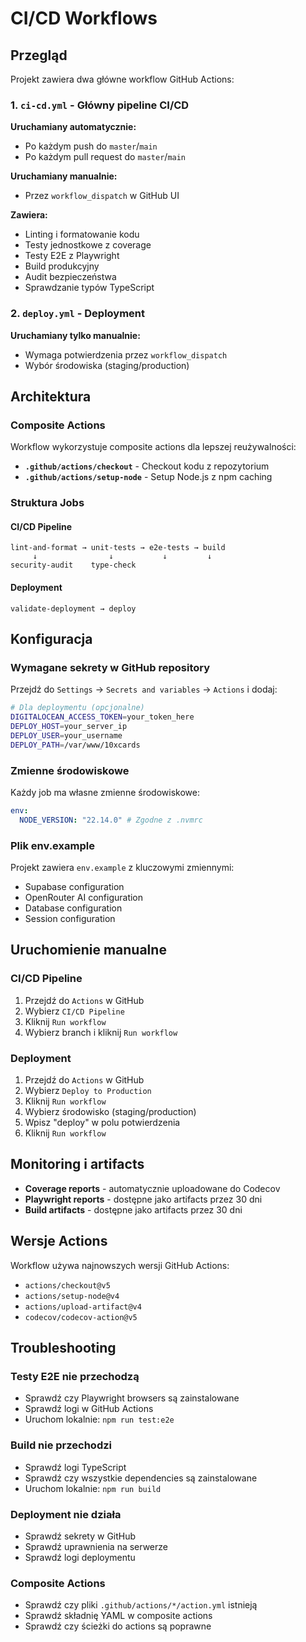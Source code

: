 # CI/CD Workflows

## Przegląd

Projekt zawiera dwa główne workflow GitHub Actions:

### 1. `ci-cd.yml` - Główny pipeline CI/CD

**Uruchamiany automatycznie:**

- Po każdym push do `master`/`main`
- Po każdym pull request do `master`/`main`

**Uruchamiany manualnie:**

- Przez `workflow_dispatch` w GitHub UI

**Zawiera:**

- Linting i formatowanie kodu
- Testy jednostkowe z coverage
- Testy E2E z Playwright
- Build produkcyjny
- Audit bezpieczeństwa
- Sprawdzanie typów TypeScript

### 2. `deploy.yml` - Deployment

**Uruchamiany tylko manualnie:**

- Wymaga potwierdzenia przez `workflow_dispatch`
- Wybór środowiska (staging/production)

## Architektura

### Composite Actions

Workflow wykorzystuje composite actions dla lepszej reużywalności:

- **`.github/actions/checkout`** - Checkout kodu z repozytorium
- **`.github/actions/setup-node`** - Setup Node.js z npm caching

### Struktura Jobs

#### CI/CD Pipeline

```
lint-and-format → unit-tests → e2e-tests → build
     ↓                ↓           ↓         ↓
security-audit    type-check
```

#### Deployment

```
validate-deployment → deploy
```

## Konfiguracja

### Wymagane sekrety w GitHub repository

Przejdź do `Settings` → `Secrets and variables` → `Actions` i dodaj:

```bash
# Dla deploymentu (opcjonalne)
DIGITALOCEAN_ACCESS_TOKEN=your_token_here
DEPLOY_HOST=your_server_ip
DEPLOY_USER=your_username
DEPLOY_PATH=/var/www/10xcards
```

### Zmienne środowiskowe

Każdy job ma własne zmienne środowiskowe:

```yaml
env:
  NODE_VERSION: "22.14.0" # Zgodne z .nvmrc
```

### Plik env.example

Projekt zawiera `env.example` z kluczowymi zmiennymi:

- Supabase configuration
- OpenRouter AI configuration
- Database configuration
- Session configuration

## Uruchomienie manualne

### CI/CD Pipeline

1. Przejdź do `Actions` w GitHub
2. Wybierz `CI/CD Pipeline`
3. Kliknij `Run workflow`
4. Wybierz branch i kliknij `Run workflow`

### Deployment

1. Przejdź do `Actions` w GitHub
2. Wybierz `Deploy to Production`
3. Kliknij `Run workflow`
4. Wybierz środowisko (staging/production)
5. Wpisz "deploy" w polu potwierdzenia
6. Kliknij `Run workflow`

## Monitoring i artifacts

- **Coverage reports** - automatycznie uploadowane do Codecov
- **Playwright reports** - dostępne jako artifacts przez 30 dni
- **Build artifacts** - dostępne jako artifacts przez 30 dni

## Wersje Actions

Workflow używa najnowszych wersji GitHub Actions:

- `actions/checkout@v5`
- `actions/setup-node@v4`
- `actions/upload-artifact@v4`
- `codecov/codecov-action@v5`

## Troubleshooting

### Testy E2E nie przechodzą

- Sprawdź czy Playwright browsers są zainstalowane
- Sprawdź logi w GitHub Actions
- Uruchom lokalnie: `npm run test:e2e`

### Build nie przechodzi

- Sprawdź logi TypeScript
- Sprawdź czy wszystkie dependencies są zainstalowane
- Uruchom lokalnie: `npm run build`

### Deployment nie działa

- Sprawdź sekrety w GitHub
- Sprawdź uprawnienia na serwerze
- Sprawdź logi deploymentu

### Composite Actions

- Sprawdź czy pliki `.github/actions/*/action.yml` istnieją
- Sprawdź składnię YAML w composite actions
- Sprawdź czy ścieżki do actions są poprawne

